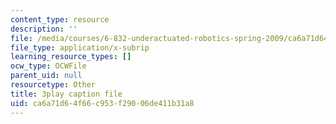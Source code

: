 ```yaml
---
content_type: resource
description: ''
file: /media/courses/6-832-underactuated-robotics-spring-2009/ca6a71d64f66c953f29006de411b31a8_xwgIkdBQku4.srt
file_type: application/x-subrip
learning_resource_types: []
ocw_type: OCWFile
parent_uid: null
resourcetype: Other
title: 3play caption file
uid: ca6a71d6-4f66-c953-f290-06de411b31a8
---
```


